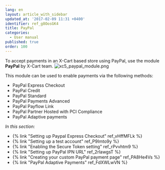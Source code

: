 ```yaml
---
lang: en
layout: article_with_sidebar
updated_at: '2017-02-09 11:31 +0400'
identifier: ref_g8OosGK4
title: PayPal
categories:
  - User manual
published: true
order: 100
---
```

To accept payments in an X-Cart based store using PayPal, use the module **PayPal** by X-Cart team.
    ![xc5_paypal_module.png]({{site.baseurl}}/attachments/ref_g8OosGK4/xc5_paypal_module.png)

This module can be used to enable payments via the following methods:

*   PayPal Express Checkout
*   PayPal Credit
*   PayPal Standard
*   PayPal Payments Advanced
*   PayPal Payflow Link
*   PayPal Partner Hosted with PCI Compliance
*   PayPal Adaptive payments

_In this section:_

*   {% link "Setting up Paypal Express Checkout" ref_vHffMFLk %}
*   {% link "Setting up a test account" ref_P9Imto9y %}
*   {% link "Enabling the Secure Token setting" ref_rPvvhtm9 %}
*   {% link "Setting up PayPal IPN URL" ref_2rlawgsT %}
*   {% link "Creating your custom PayPal payment page" ref_PA8He4Vs %}
*   {% link "PayPal Adaptive Payments" ref_FdXWLwVN %}
